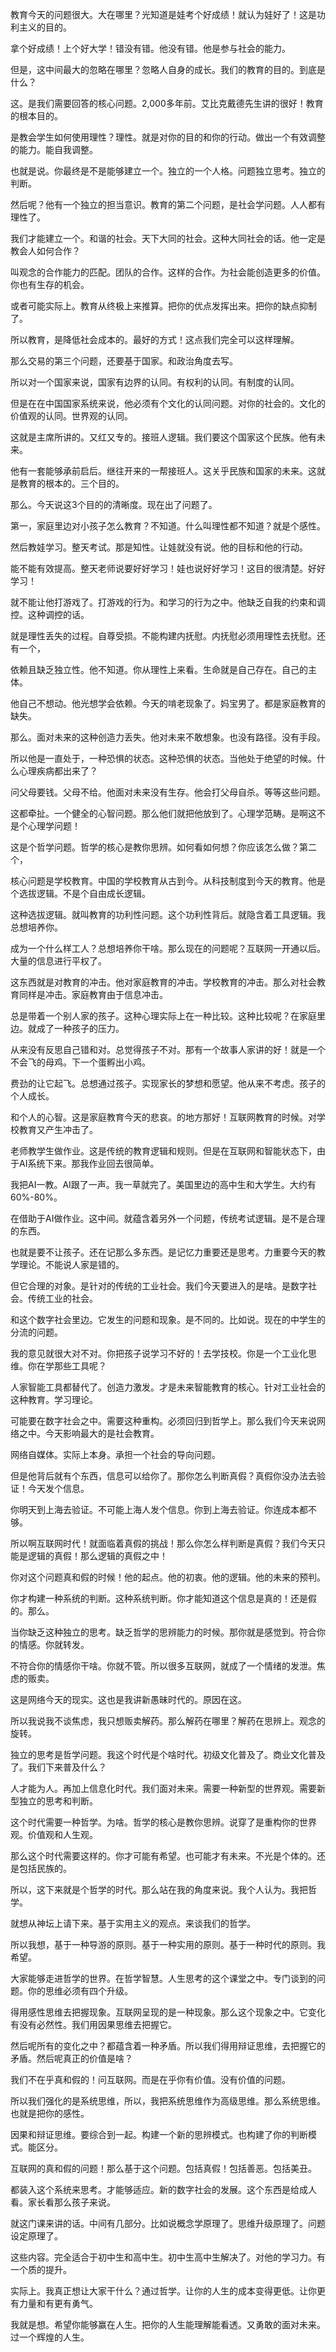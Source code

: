 教育今天的问题很大。大在哪里？光知道是娃考个好成绩！就认为娃好了！这是功利主义的目的。

拿个好成绩！上个好大学！错没有错。他没有错。他是参与社会的能力。

但是，这中间最大的忽略在哪里？忽略人自身的成长。我们的教育的目的。到底是什么？

这。是我们需要回答的核心问题。2,000多年前。艾比克戴德先生讲的很好！教育的根本目的。

是教会学生如何使用理性？理性。就是对你的目的和你的行动。做出一个有效调整的能力。能自我调整。

也就是说。你最终是不是能够建立一个。独立的一个人格。问题独立思考。独立的判断。

然后呢？他有一个独立的担当意识。教育的第二个问题，是社会学问题。人人都有理性了。

我们才能建立一个。和谐的社会。天下大同的社会。这种大同社会的话。他一定是教会人如何合作？

叫观念的合作能力的匹配。团队的合作。这样的合作。为社会能创造更多的价值。你也有生存的机会。

或者可能实际上。教育从终极上来推算。把你的优点发挥出来。把你的缺点抑制了。

所以教育，是降低社会成本的。最好的方式！这点我们完全可以这样理解。

那么交易的第三个问题，还要基于国家。和政治角度去写。

所以对一个国家来说，国家有边界的认同。有权利的认同。有制度的认同。

但是在在中国国家系统来说，他必须有个文化的认同问题。对你的社会的。文化的价值观的认同。世界观的认同。

这就是主席所讲的。又红又专的。接班人逻辑。我们要这个国家这个民族。他有未来。

他有一套能够承前启后。继往开来的一帮接班人。这关乎民族和国家的未来。这就是教育的根本的。三个目的。

那么。今天说这3个目的的清晰度。现在出了问题了。

第一，家庭里边对小孩子怎么教育？不知道。什么叫理性都不知道？就是个感性。

然后教娃学习。整天考试。那是知性。让娃就没有说。他的目标和他的行动。

能不能有效提高。整天老师说要好好学习！娃也说好好学习！这目的很清楚。好好学习！

就不能让他打游戏了。打游戏的行为。和学习的行为之中。他缺乏自我的约束和调控。这种调控的话。

就是理性丢失的过程。自尊受损。不能构建内抚慰。内抚慰必须用理性去抚慰。还有一个，

依赖且缺乏独立性。他不知道。你从理性上来看。生命就是自己存在。自己的主体。

他自己不想动。他光想学会依赖。今天的啃老现象了。妈宝男了。都是家庭教育的缺失。

那么。面对未来的这种创造力丢失。他对未来不敢想象。也没有路径。没有手段。

所以他是一直处于，一种恐惧的状态。这种恐惧的状态。当他处于绝望的时候。什么心理疾病都出来了？

问父母要钱。父母不给。他面对未来没有生存。他会打父母自杀。等等这些问题。

这都牵扯。一个健全的心智问题。那么他们就把他放到了。心理学范畴。是啊这不是个心理学问题！

这是个哲学问题。哲学的核心是教你思辨。如何看如何想？你应该怎么做？第二个，

核心问题是学校教育。中国的学校教育从古到今。从科技制度到今天的教育。他是个选拔逻辑。不是个自由成长逻辑。

这种选拔逻辑。就叫教育的功利性问题。这个功利性背后。就隐含着工具逻辑。我总想培养你。

成为一个什么样工人？总想培养你干啥。那么现在的问题呢？互联网一开通以后。大量的信息进行平权了。

这东西就是对教育的冲击。他对家庭教育的冲击。学校教育的冲击。那么对社会教育同样是冲击。家庭教育由于信息冲击。

总是带着一个别人家的孩子。这种心理实际上在一种比较。这种比较呢？在家庭里边。就成了一种孩子的压力。

从来没有反思自己错和对。总觉得孩子不对。那有一个故事人家讲的好！就是一个不会飞的母鸡。下一个蛋孵出小鸡。

费劲的让它起飞。总想通过孩子。实现家长的梦想和愿望。他从来不考虑。孩子的个人成长。

和个人的心智。这是家庭教育今天的悲哀。的地方那好！互联网教育的时候。对学校教育又产生冲击了。

老师教学生做作业。这是传统的教育逻辑和规则。但是在互联网和智能状态下，由于AI系统下来。那我作业回去很简单。

我把AI一教。AI跟了一声。我一草就完了。美国里边的高中生和大学生。大约有60%-80%。

在借助于AI做作业。这中间。就蕴含着另外一个问题，传统考试逻辑。是不是合理的东西。

也就是要不让孩子。还在记那么多东西。是记忆力重要还是思考。力重要今天的教学理论。不能说人家是错的。

但它合理的对象。是针对的传统的工业社会。我们今天要进入的是啥。是数字社会。传统工业的社会。

和这个数字社会里边。它发生的问题和现象。是不同的。比如说。现在的中学生的分流的问题。

我的意见就很大对不对。你把孩子说学习不好的！去学技校。你是一个工业化思维。你在学那些工具呢？

人家智能工具都替代了。创造力激发。才是未来智能教育的核心。针对工业社会的这种教育。学习理论。

可能要在数字社会之中。需要这种重构。必须回归到哲学上。那么我们今天来说网络之中。今天影响最大的是社会教育。

网络自媒体。实际上本身。承担一个社会的导向问题。

但是他背后就有个东西，信息可以给你了。那你怎么判断真假？真假你没办法去验证！今天发个信息。

你明天到上海去验证。不可能上海人发个信息。你到上海去验证。你连成本都不够。

所以啊互联网时代！就面临着真假的挑战！那么你怎么样判断是真假？我们今天只能是逻辑的真假！那么逻辑的真假之中！

你对这个问题真和假的时候！他的起点。他的初衷。他的逻辑。他的未来的预判。

你才构建一种系统的判断。这种系统判断。你才能知道这个信息是真的！还是假的。那么。

当你缺乏这种独立的思考。缺乏哲学的思辨能力的时候。那你就是感觉到。符合你的情感。你就转发。

不符合你的情感你干啥。你就不管。所以很多互联网，就成了一个情绪的发泄。焦虑的贩卖。

这是网络今天的现实。这也是我讲新愚昧时代的。原因在这。

所以我说我不谈焦虑，我只想贩卖解药。那么解药在哪里？解药在思辨上。观念的旋转。

独立的思考是哲学问题。我这个时代是个啥时代。初级文化普及了。商业文化普及了。我们下来普及什么？

人才能为人。再加上信息化时代。我们面对未来。需要一种新型的世界观。需要新型独立的思考和判断。

这个时代需要一种哲学。为啥。哲学的核心是教你思辨。说穿了是重构你的世界观。价值观和人生观。

那么这个时代需要这样的。你才可能有希望。也可能才有未来。不光是个体的。还是包括民族的。

所以，这下来就是个哲学的时代。那么站在我的角度来说。我个人认为。我把哲学。

就想从神坛上请下来。基于实用主义的观点。来谈我们的哲学。

所以我想，基于一种导游的原则。基于一种实用的原则。基于一种时代的原则。我希望。

大家能够走进哲学的世界。在哲学智慧。人生思考的这个课堂之中。专门谈到的问题。你的思维必须有四个升级。

得用感性思维去把握现象。互联网呈现的是一种现象。那么这个现象之中。它变化有没有必然性。我们用因果思维去把握它。

然后呢所有的变化之中？都蕴含着一种矛盾。所以我们得用辩证思维，去把握它的矛盾。然后呢真正的价值是啥？

我们不在乎真和假的！问互联网。而是在乎你有价值。没有价值的问题。

所以我们强化的是系统思维，所以，我把系统思维作为高级思维。那么系统思维。也就是把你的感性。

因果和辩证思维。要综合到一起。构建一个新的思辨模式。也构建了你的判断模式。能区分。

互联网的真和假的问题！那么基于这个问题。包括真假！包括善恶。包括美丑。

都装入这个系统来思考。才能够适应。新的数字社会的发展。这个东西是给成人看。家长看那么孩子来说。

就这门课来讲的话。中间有几部分。比如说概念学原理了。思维升级原理了。问题设定原理了。

这些内容。完全适合于初中生和高中生。初中生高中生解决了。对他的学习力。有一个质的提升。

实际上。我真正想让大家干什么？通过哲学。让你的人生的成本变得更低。让你更有力量和有更有勇气。

我就是想。希望你能够赢在人生。把你的人生能理解能看透。又勇敢的面对未来。过一个辉煌的人生。